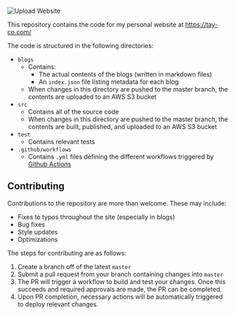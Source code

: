 ![Upload Website](https://github.com/t-j-c/tay-co/workflows/Upload%20Website/badge.svg?branch=master)

This repository contains the code for my personal website at https://tay-co.com/

The code is structured in the following directories:
- `blogs`
  - Contains: 
    - The actual contents of the blogs (written in markdown files)
    - An `index.json` file listing metadata for each blog
  - When changes in this directory are pushed to the master branch, the contents are uploaded to an AWS S3 bucket
- `src`
  - Contains all of the source code
  - When changes in this directory are pushed to the master branch, the contents are built, published, and uploaded to an AWS S3 bucket
- `test`
  - Contains relevant tests
- `.github/workflows`
  - Contains `.yml` files defining the different workflows triggered by [Github Actions](https://help.github.com/en/actions/reference/workflow-syntax-for-github-actions)

## Contributing

Contributions to the repository are more than welcome. These may include:
- Fixes to typos throughout the site (especially in blogs)
- Bug fixes
- Style updates
- Optimizations

The steps for contributing are as follows:
1. Create a branch off of the latest `master`
2. Submit a pull request from your branch containing changes into `master`
3. The PR will trigger a workflow to build and test your changes. Once this succeeds and required approvals are made, the PR can be completed.
4. Upon PR completion, necessary actions will be automatically triggered to deploy relevant changes.
